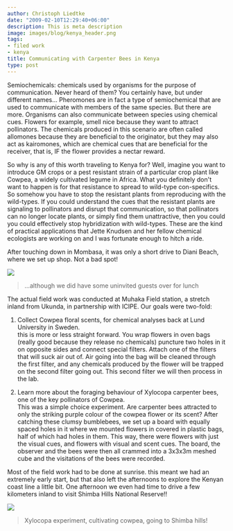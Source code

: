 ```yaml
---
author: Christoph Liedtke
date: "2009-02-10T12:29:40+06:00"
description: This is meta description
image: images/blog/kenya_header.png
tags:
- filed work
- kenya
title: Communicating with Carpenter Bees in Kenya
type: post
---
```


Semiochemicals: chemicals used by organisms for the purpose of communication. Never heard of them? You certainly have, but under different names... Pheromones are in fact a type of semiochemical that are used to communicate with members of the same species. But there are more. Organisms can also communicate between species using chemical cues. Flowers for example, smell nice because they want to attract pollinators. The chemicals produced in this scenario are often called allomones because they are beneficial to the originator, but they may also act as kairomones, which are chemical cues that are beneficial for the receiver, that is, IF the flower provides a nectar reward.

So why is any of this worth traveling to Kenya for? Well, imagine you want to introduce GM crops or a pest resistant strain of a particular crop plant like Cowpea, a widely cultivated legume in Africa. What you definitely don't want to happen is for that resistance to spread to wild-type con-specifics. So somehow you have to stop the resistant plants from reproducing with the wild-types. If you could understand the cues that the resistant plants are signaling to pollinators and disrupt that communication, so that pollinators can no longer locate plants, or simply find them unattractive, then you could you could effectively stop hybridization with wild-types. These are the kind of practical applications that Jette Knudsen and her fellow chemical ecologists are working on and I was fortunate enough to hitch a ride.

After touching down in Mombasa, it was only a short drive to Diani Beach, where we set up shop. Not a bad spot!

![](/images/blog/kenya_fig1.jpg)
> ...although we did have some uninvited guests over for lunch

The actual field work was conducted at Muhaka Field station, a stretch inland from Ukunda, in partnership with ICIPE. Our goals were two-fold:
1. Collect Cowpea floral scents, for chemical analyses back at Lund University in Sweden.  
this is more or less straight forward. You wrap flowers in oven bags (really good because they release no chemicals) puncture two holes in it on opposite sides and connect special filters. Attach one of the filters that will suck air out of. Air going into the bag  will be cleaned through the first filter, and any chemicals produced by the flower will be trapped on the second filter going out. This second filter we will then process in the lab.

2. Learn more about the foraging behaviour of Xylocopa carpenter bees, one of the key pollinators of Cowpea.  
This was a simple choice experiment. Are carpenter bees attracted to only the striking purple colour of the cowpea flower or its scent? After catching these clumsy bumblebees, we set up a board with equally spaced holes in it where we mounted flowers in covered in plastic bags, half of which had holes in them. This way, there were flowers with just the visual cues, and flowers with visual and scent cues. The board, the observer and the bees were then all crammed into a 3x3x3m meshed cube and the visitations of the bees were recorded.  

Most of the field work had to be done at sunrise. this meant we had an extremely early start, but that also left the afternoons to explore the Kenyan coast line a little bit. One afternoon we even had time to drive a few kilometers inland to visit Shimba Hills National Reserve!!

![](/images/blog/kenya_fig2.jpg)
> Xylocopa experiment, cultivating cowpea, going to Shimba hills!
